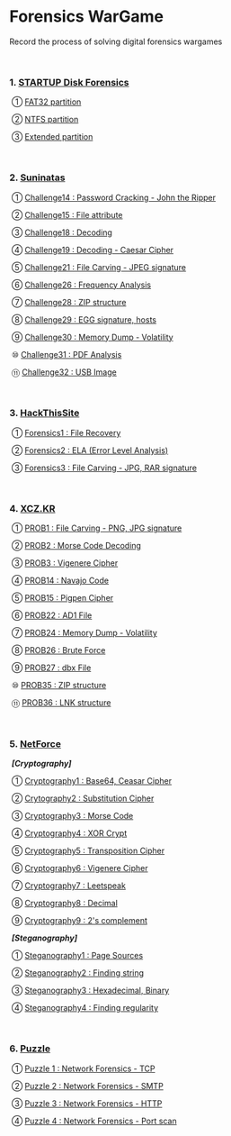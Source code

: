 # Forensics WarGame

Record the process of solving digital forensics wargames

<br>

### 1. [STARTUP Disk Forensics](https://github.com/by-roj/20_Forensics-WarGame/blob/master/STARTUP_DiskForensics)

​		  ① [FAT32 partition](https://github.com/by-roj/20_Forensics-WarGame/blob/master/STARTUP_DiskForensics/FAT32_Partition.md)

​		  ② [NTFS partition](https://github.com/by-roj/20_Forensics-WarGame/blob/master/STARTUP_DiskForensics/NTFS_Partition.md)

​		  ③ [Extended partition](https://github.com/by-roj/20_Forensics-WarGame/blob/master/STARTUP_DiskForensics/Extended_Partition.md)

<br>

### 2. [Suninatas](https://github.com/by-roj/20_Forensics-WarGame/blob/master/Suninatas)

​	  	① [Challenge14 : Password Cracking - John the Ripper](https://github.com/by-roj/20_Forensics-WarGame/blob/master/Suninatas/Challenge14.md)

​		  ② [Challenge15 : File attribute](https://github.com/by-roj/20_Forensics-WarGame/blob/master/Suninatas/Challenge15.md)

​		  ③ [Challenge18 : Decoding](https://github.com/by-roj/20_Forensics-WarGame/blob/master/Suninatas/Challenge18.md)

​		  ④ [Challenge19 : Decoding - Caesar Cipher](https://github.com/by-roj/20_Forensics-WarGame/blob/master/Suninatas/Challenge19.md)

​		  ⑤ [Challenge21 : File Carving - JPEG signature](https://github.com/by-roj/20_Forensics-WarGame/blob/master/Suninatas/Challenge21.md)

​		  ⑥ [Challenge26 : Frequency Analysis](https://github.com/by-roj/20_Forensics-WarGame/blob/master/Suninatas/Challenge26.md)

​		  ⑦ [Challenge28 : ZIP structure](https://github.com/by-roj/20_Forensics-WarGame/blob/master/Suninatas/Challenge28.md)

​		  ⑧ [Challenge29 : EGG signature, hosts](https://github.com/by-roj/20_Forensics-WarGame/blob/master/Suninatas/Challenge29.md)

​		  ⑨ [Challenge30 : Memory Dump - Volatility](https://github.com/by-roj/20_Forensics-WarGame/blob/master/Suninatas/Challenge30.md)

​		  ⑩ [Challenge31 : PDF Analysis](https://github.com/by-roj/20_Forensics-WarGame/blob/master/Suninatas/Challenge31.md)

​		  ⑪ [Challenge32 : USB Image](https://github.com/by-roj/20_Forensics-WarGame/blob/master/Suninatas/Challenge32.md)

<br>

### 3. [HackThisSite](https://github.com/by-roj/20_Forensics-WarGame/blob/master/HTS)

​		  ① [Forensics1 : File Recovery](https://github.com/by-roj/20_Forensics-WarGame/blob/master/HTS/Forensics1.md)

​		  ② [Forensics2 : ELA (Error Level Analysis)](https://github.com/by-roj/20_Forensics-WarGame/blob/master/HTS/Forensics2.md)

​		  ③ [Forensics3 : File Carving - JPG, RAR signature](https://github.com/by-roj/20_Forensics-WarGame/blob/master/HTS/Forensics3.md)

<br>

### 4. [XCZ.KR](https://github.com/by-roj/20_Forensics-WarGame/blob/master/XCZ.KR)

​		  ① [PROB1 : File Carving - PNG, JPG signature](https://github.com/by-roj/20_Forensics-WarGame/blob/master/XCZ.KR/PROB1.md)

​		  ② [PROB2 : Morse Code Decoding](https://github.com/by-roj/20_Forensics-WarGame/blob/master/XCZ.KR/PROB2.md)

​		  ③ [PROB3 : Vigenere Cipher](https://github.com/by-roj/20_Forensics-WarGame/blob/master/XCZ.KR/PROB3.md)

​		  ④ [PROB14 : Navajo Code](https://github.com/by-roj/20_Forensics-WarGame/blob/master/XCZ.KR/PROB14.md)

​		  ⑤ [PROB15 : Pigpen Cipher](https://github.com/by-roj/20_Forensics-WarGame/blob/master/XCZ.KR/PROB15.md)

​		  ⑥ [PROB22 : AD1 File](https://github.com/by-roj/20_Forensics-WarGame/blob/master/XCZ.KR/PROB22.md)

​		  ⑦ [PROB24 : Memory Dump - Volatility](https://github.com/by-roj/20_Forensics-WarGame/blob/master/XCZ.KR/PROB24.md)

​		  ⑧ [PROB26 : Brute Force](https://github.com/by-roj/20_Forensics-WarGame/blob/master/XCZ.KR/PROB26.md)

​		  ⑨ [PROB27 : dbx File](https://github.com/by-roj/20_Forensics-WarGame/blob/master/XCZ.KR/PROB27.md)

​		  ⑩ [PROB35 : ZIP structure](https://github.com/by-roj/20_Forensics-WarGame/blob/master/XCZ.KR/PROB35.md)

​		  ⑪ [PROB36 : LNK structure](https://github.com/by-roj/20_Forensics-WarGame/blob/master/XCZ.KR/PROB36.md)

<br>

### 5. [NetForce](https://github.com/by-roj/20_Forensics-WarGame/blob/master/NetForce)

​	***[Cryptography]***

​		  ① [Cryptography1 : Base64, Ceasar Cipher](https://github.com/by-roj/20_Forensics-WarGame/blob/master/NetForce/Cryptography/Cryptgraphy1.md)

​		  ② [Crytography2 : Substitution Cipher](https://github.com/by-roj/20_Forensics-WarGame/blob/master/NetForce/Cryptography/Cryptgraphy2.md)

​		  ③ [Cryptography3 : Morse Code](https://github.com/by-roj/20_Forensics-WarGame/blob/master/NetForce/Cryptography/Cryptography3.md)

​		  ④ [Cryptography4 : XOR Crypt](https://github.com/by-roj/20_Forensics-WarGame/blob/master/NetForce/Cryptography/Cryptography4.md)

​		  ⑤ [Cryptography5 : Transposition Cipher](https://github.com/by-roj/20_Forensics-WarGame/blob/master/NetForce/Cryptography/Cryptography5.md)

​		  ⑥ [Cryptography6 : Vigenere Cipher](https://github.com/by-roj/20_Forensics-WarGame/blob/master/NetForce/Cryptography/Cryptography6.md)

​		  ⑦ [Cryptography7 : Leetspeak](https://github.com/by-roj/20_Forensics-WarGame/blob/master/NetForce/Cryptography/Cryptography7.md)

​		  ⑧ [Cryptography8 : Decimal](https://github.com/by-roj/20_Forensics-WarGame/blob/master/NetForce/Cryptography/Cryptography8.md)

​		  ⑨ [Cryptography9 : 2's complement](https://github.com/by-roj/20_Forensics-WarGame/blob/master/NetForce/Cryptography/Cryptography9.md)

​	***[Steganography]***

​		  ① [Steganography1 : Page Sources](https://github.com/by-roj/20_Forensics-WarGame/blob/master/NetForce/Steganography/Steganography1.md)

​		  ② [Steganography2 : Finding string](https://github.com/by-roj/20_Forensics-WarGame/blob/master/NetForce/Steganography/Steganography2.md)

​		  ③ [Steganography3 : Hexadecimal, Binary](https://github.com/by-roj/20_Forensics-WarGame/blob/master/NetForce/Steganography/Steganography3.md)

​		  ④ [Steganography4 : Finding regularity](https://github.com/by-roj/20_Forensics-WarGame/blob/master/NetForce/Steganography/Steganography4.md)

<br>

### 6. [Puzzle](https://github.com/by-roj/20_Forensics-WarGame/blob/master/Puzzle)

​		  ① [Puzzle 1 : Network Forensics - TCP](https://github.com/by-roj/20_Forensics-WarGame/blob/master/Puzzle/Puzzle1.md)

​		  ② [Puzzle 2 : Network Forensics - SMTP](https://github.com/by-roj/20_Forensics-WarGame/blob/master/Puzzle/Puzzle2.md)

​		  ③ [Puzzle 3 : Network Forensics - HTTP](https://github.com/by-roj/20_Forensics-WarGame/blob/master/Puzzle/Puzzle3.md)

​		  ④ [Puzzle 4 : Network Forensics - Port scan](https://github.com/by-roj/20_Forensics-WarGame/blob/master/Puzzle/Puzzle4.md)

